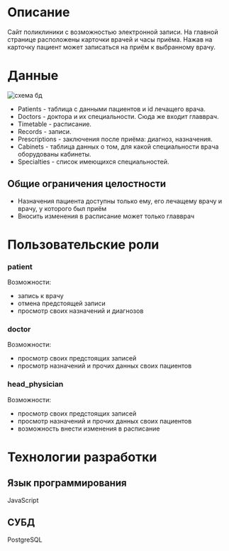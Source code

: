 # Описание
Сайт поликлиники с возможностью электронной записи.
На главной странице расположены карточки врачей и часы приёма. Нажав на карточку пациент может записаться на приём к выбранному врачу.
# Данные
![схема бд](https://user-images.githubusercontent.com/106030709/204827614-546b05a5-9406-4815-86a4-d0a41c458f60.png)
- Patients - таблица с данными пациентов и id лечащего врача.
- Doctors - доктора и их специальности. Сюда же входит главврач.
- Timetable - расписание.
- Records - записи.
- Prescriptions - заключения после приёма: диагноз, назначения.
- Cabinets - таблица данных о том, для какой специальности врача оборудованы кабинеты.
- Specialties - список имеющихся специальностей.
## Общие ограничения целостности
- Назначения пациента доступны только ему, его лечащему врачу и врачу, у которого был приём
- Вносить изменения в расписание может только главврач
# Пользовательские роли
### patient
Возможности:
- запись к врачу
- отмена предстоящей записи
- просмотр своих назначений и диагнозов
### doctor
Возможности:
- просмотр своих предстоящих записей
- просмотр назначений и прочих данных своих пациентов
### head_physician
Возможности:
- просмотр своих предстоящих записей
- просмотр назначений и прочих данных своих пациентов
- возможность внести изменения в расписание
# Технологии разработки
## Язык программирования
JavaScript
## СУБД
PostgreSQL
